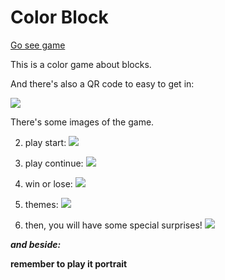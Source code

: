 # Color Block
[Go see game](https://yufeixian.github.io/Color_Block/)

This is a color game about blocks.

And there's also a QR code to easy to get in:


![](https://yufeixian.github.io/Color_Block/img/QRCode.png)


There's some images of the game.

<!-- 1. start:
  ![](https://yufeixian.github.io/Color_Block/img/start.png) -->

2. play start:
  ![](https://yufeixian.github.io/Color_Block/img/playStart.png)

3. play continue:
  ![](https://yufeixian.github.io/Color_Block/img/playContinue.png)

4. win or lose:
  ![](https://yufeixian.github.io/Color_Block/img/playFinished.png)

5. themes:
  ![](https://yufeixian.github.io/Color_Block/img/freeTheme.png)

6. then, you will have some special surprises!
  ![](https://yufeixian.github.io/Color_Block/img/specialTheme.jpg)

<!-- 7. Now, the new version of the game have a reset button, when you click *yes*, your score will be reseted -->
<!--  -->
<!--  -->

***and beside:***

**remember to play it portrait**
